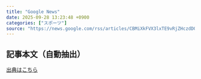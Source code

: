 ```yaml
---
title: "Google News"
date: 2025-09-28 13:23:48 +0900
categories: ["スポーツ"]
source: "https://news.google.com/rss/articles/CBMiXkFVX3lxTE9vRjZHczdDOTZFekd1U3Y5dm9rMjNwRXRvekkxSFpzQWRMYzltMWdseG00Q0VKY19qZXpkVFY2azZJMkxrQndFa09CZGVwT3ZYTi10c2F1WEdDcS1MUUE?oc=5"
---
```


## 記事本文（自動抽出）
<body class="y0K44d EA71Tc" id="readabilityBody"></body>

[出典はこちら](https://news.google.com/rss/articles/CBMiXkFVX3lxTE9vRjZHczdDOTZFekd1U3Y5dm9rMjNwRXRvekkxSFpzQWRMYzltMWdseG00Q0VKY19qZXpkVFY2azZJMkxrQndFa09CZGVwT3ZYTi10c2F1WEdDcS1MUUE?oc=5)
